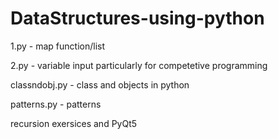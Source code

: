 # DataStructures-using-python

1.py - map function/list  

2.py - variable input particularly for competetive programming 

 classndobj.py - class and objects in python 
 
patterns.py - patterns

recursion exersices and PyQt5
